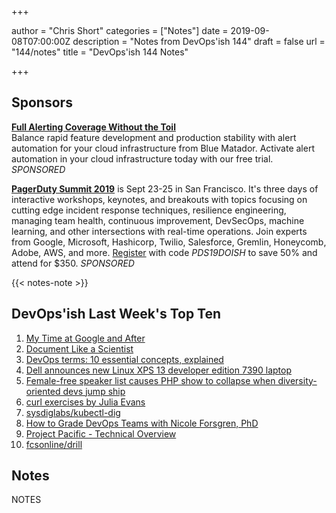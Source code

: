 +++

author = "Chris Short"
categories = ["Notes"]
date = 2019-09-08T07:00:00Z
description = "Notes from DevOps'ish 144"
draft = false
url = "144/notes"
title = "DevOps'ish 144 Notes"

+++

## Sponsors

[**Full Alerting Coverage Without the Toil**](https://www.bluematador.com/devopsish)  
Balance rapid feature development and production stability with alert automation for your cloud infrastructure from Blue Matador. Activate alert automation in your cloud infrastructure today with our free trial. *SPONSORED*

[**PagerDuty Summit 2019**](https://summit.pagerduty.com/) is Sept 23-25 in San Francisco. It's three days of interactive workshops, keynotes, and breakouts with topics focusing on cutting edge incident response techniques, resilience engineering, managing team health, continuous improvement, DevSecOps, machine learning, and other intersections with real-time operations. Join experts from Google, Microsoft, Hashicorp, Twilio, Salesforce, Gremlin, Honeycomb, Adobe, AWS, and more. [Register](https://summit.pagerduty.com/summit2019/register?c_280637=PDS19OT) with code *PDS19DOISH* to save 50% and attend for $350. *SPONSORED*

{{< notes-note >}}

## DevOps'ish Last Week's Top Ten

1. [My Time at Google and After](https://medium.com/@jennifer.blakely/my-time-at-google-and-after-b0af688ec3ab)
1. [Document Like a Scientist](https://noti.st/karissapeth/g3vUiw)
1. [DevOps terms: 10 essential concepts, explained](https://enterprisersproject.com/article/2019/8/devops-terms-10-essential-concepts)
1. [Dell announces new Linux XPS 13 developer edition 7390 laptop](https://www.cyberciti.biz/linux-news/dell-announces-new-linux-xps-13-developer-edition-7390-laptop/)
1. [Female-free speaker list causes PHP show to collapse when diversity-oriented devs jump ship](https://www.theregister.co.uk/2019/08/27/php_europe_cancelled/)
1. [curl exercises by Julia Evans](https://jvns.ca/blog/2019/08/27/curl-exercises/)
1. [sysdiglabs/kubectl-dig](https://github.com/sysdiglabs/kubectl-dig)
1. [How to Grade DevOps Teams with Nicole Forsgren, PhD](https://www.screaminginthecloud.com/episodes/how-to-grade-devops-teams-with-nicole-forsgren-phd)
1. [Project Pacific - Technical Overview](https://blogs.vmware.com/vsphere/2019/08/project-pacific-technical-overview.html)
1. [fcsonline/drill](https://github.com/fcsonline/drill)

## Notes

NOTES
